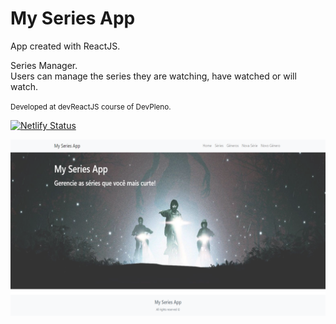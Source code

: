 # My Series App

App created with ReactJS.

Series Manager. <br />
Users can manage the series they are watching, have watched or will watch.

<small>Developed at devReactJS course of DevPleno.</small>

[![Netlify Status](https://api.netlify.com/api/v1/badges/196ffbd7-c427-436b-8ab5-477449d72637/deploy-status)](https://app.netlify.com/sites/appmyseries/deploys)

<img src="https://raw.githubusercontent.com/carlosdiver/my-series-app/master/public/screenshot.png" alt="My Series App" />
